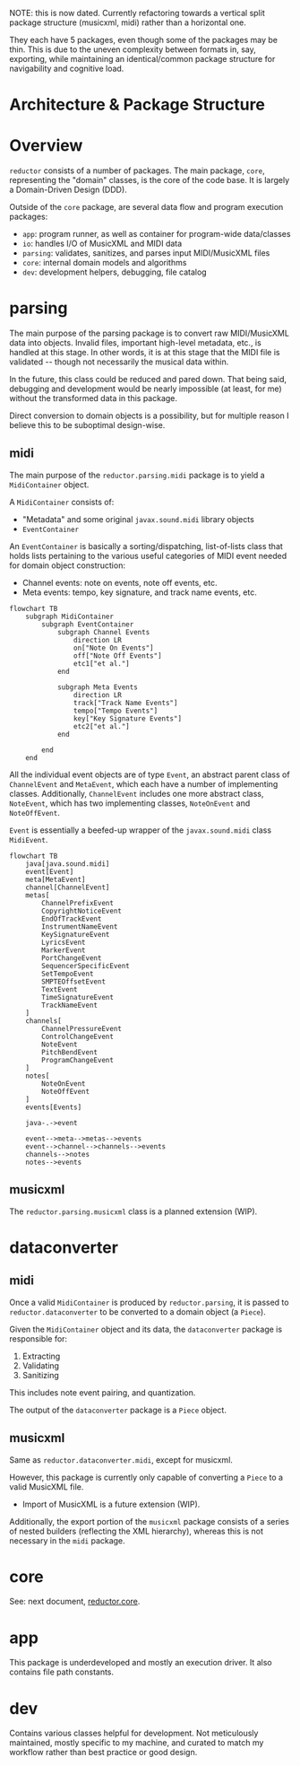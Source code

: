 NOTE: this is now dated. Currently refactoring towards a vertical split package structure 
(musicxml, midi) rather than a horizontal one.

They each have 5 packages, even though some of the packages may be thin. This is due to the 
uneven complexity between formats in, say, exporting, while maintaining an identical/common 
package structure for navigability and cognitive load.


# Architecture & Package Structure

# Overview

`reductor` consists of a number of packages. The main package, `core`, representing the "domain" classes, is the core of the code base. It is largely a Domain-Driven Design (DDD).

Outside of the `core` package, are several data flow and program execution packages:

+ `app`: program runner, as well as container for program-wide data/classes
+ `io`: handles I/O of MusicXML and MIDI data
+ `parsing`: validates, sanitizes, and parses input MIDI/MusicXML files
+ `core`: internal domain models and algorithms
+ `dev`: development helpers, debugging, file catalog

# parsing

The main purpose of the parsing package is to convert raw MIDI/MusicXML data into objects. Invalid files, important high-level metadata, etc., is handled at this stage. In other words, it is at this stage that the MIDI file is validated -- though not necessarily the musical data within.

In the future, this class could be reduced and pared down. That being said, debugging and development would be nearly impossible (at least, for me) without the transformed data in this package.

Direct conversion to domain objects is a possibility, but for multiple reason I believe this to be suboptimal design-wise.


## midi

The main purpose of the `reductor.parsing.midi` package is to yield a `MidiContainer` object.

A `MidiContainer` consists of:
+ "Metadata" and some original `javax.sound.midi` library objects
+ `EventContainer`

An `EventContainer` is basically a sorting/dispatching, list-of-lists class that holds lists pertaining to the various useful categories of MIDI event needed for domain object construction:
+ Channel events: note on events, note off events, etc.
+ Meta events: tempo, key signature, and track name events, etc.

```mermaid
flowchart TB
    subgraph MidiContainer
        subgraph EventContainer
            subgraph Channel Events
                direction LR
                on["Note On Events"]
                off["Note Off Events"]
                etc1["et al."]
            end
            
            subgraph Meta Events 
                direction LR
                track["Track Name Events"]
                tempo["Tempo Events"]
                key["Key Signature Events"]
                etc2["et al."]
            end
            
        end
    end
```

All the individual event objects are of type `Event`, an abstract parent class of `ChannelEvent` and `MetaEvent`, which each have a number of implementing classes. Additionally, `ChannelEvent` includes one more abstract class, `NoteEvent`, which has two implementing classes, `NoteOnEvent` and `NoteOffEvent`.

`Event` is essentially a beefed-up wrapper of the `javax.sound.midi` class `MidiEvent`.

```mermaid
flowchart TB
    java[java.sound.midi]
    event[Event]
    meta[MetaEvent]
    channel[ChannelEvent]
    metas[
        ChannelPrefixEvent
        CopyrightNoticeEvent
        EndOfTrackEvent
        InstrumentNameEvent
        KeySignatureEvent
        LyricsEvent
        MarkerEvent
        PortChangeEvent
        SequencerSpecificEvent
        SetTempoEvent
        SMPTEOffsetEvent
        TextEvent
        TimeSignatureEvent
        TrackNameEvent
    ]
    channels[
        ChannelPressureEvent
        ControlChangeEvent
        NoteEvent
        PitchBendEvent
        ProgramChangeEvent
    ]
    notes[
        NoteOnEvent
        NoteOffEvent
    ]
    events[Events]
    
    java-.->event
    
    event-->meta-->metas-->events
    event-->channel-->channels-->events
    channels-->notes
    notes-->events
```


## musicxml

The `reductor.parsing.musicxml` class is a planned extension (WIP).


# dataconverter

## midi

Once a valid `MidiContainer` is produced by `reductor.parsing`, it is passed to `reductor.dataconverter` to be converted to a domain object (a `Piece`).

Given the `MidiContainer` object and its data, the `dataconverter` package is responsible for:

1. Extracting
2. Validating
3. Sanitizing

This includes note event pairing, and quantization.

The output of the `dataconverter` package is a `Piece` object.

## musicxml

Same as `reductor.dataconverter.midi`, except for musicxml. 

However, this package is currently only capable of converting a `Piece` to a valid MusicXML file.

+ Import of MusicXML is a future extension (WIP).


Additionally, the export portion of the `musicxml` package consists of a series of nested builders (reflecting the XML hierarchy), whereas this is not necessary in the `midi` package.


# core

See: next document, [reductor.core](4-packages-and-arch.md).


# app

This package is underdeveloped and mostly an execution driver. It also contains file path constants.


# dev

Contains various classes helpful for development. Not meticulously maintained, mostly specific to my machine, and curated to match my workflow rather than best practice or good design.

